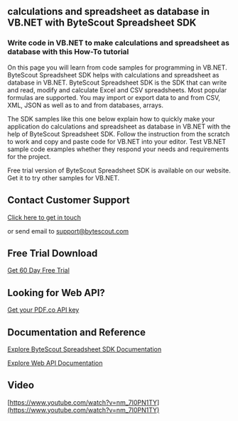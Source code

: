 ## calculations and spreadsheet as database in VB.NET with ByteScout Spreadsheet SDK

### Write code in VB.NET to make calculations and spreadsheet as database with this How-To tutorial

On this page you will learn from code samples for programming in VB.NET. ByteScout Spreadsheet SDK helps with calculations and spreadsheet as database in VB.NET. ByteScout Spreadsheet SDK is the SDK that can write and read, modify and calculate Excel and CSV spreadsheets. Most popular formulas are supported. You may import or export data to and from CSV, XML, JSON as well as to and from databases, arrays.

The SDK samples like this one below explain how to quickly make your application do calculations and spreadsheet as database in VB.NET with the help of ByteScout Spreadsheet SDK. Follow the instruction from the scratch to work and copy and paste code for VB.NET into your editor. Test VB.NET sample code examples whether they respond your needs and requirements for the project.

Free trial version of ByteScout Spreadsheet SDK is available on our website. Get it to try other samples for VB.NET.

## Contact Customer Support

[Click here to get in touch](https://bytescout.zendesk.com/hc/en-us/requests/new?subject=ByteScout%20Spreadsheet%20SDK%20Question)

or send email to [support@bytescout.com](mailto:support@bytescout.com?subject=ByteScout%20Spreadsheet%20SDK%20Question) 

## Free Trial Download

[Get 60 Day Free Trial](https://bytescout.com/download/web-installer?utm_source=github-readme)

## Looking for Web API? 

[Get your PDF.co API key](https://pdf.co/documentation/api?utm_source=github-readme)

## Documentation and Reference

[Explore ByteScout Spreadsheet SDK Documentation](https://bytescout.com/documentation/index.html?utm_source=github-readme)

[Explore Web API Documentation](https://pdf.co/documentation/api?utm_source=github-readme)

## Video

[https://www.youtube.com/watch?v=nm_7I0PN1TY](https://www.youtube.com/watch?v=nm_7I0PN1TY)